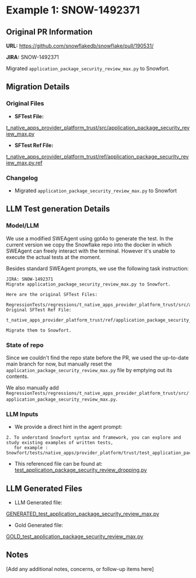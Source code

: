 # Example 1: SNOW-1492371

## Original PR Information

**URL:** https://github.com/snowflakedb/snowflake/pull/190531/

**JIRA:** SNOW-1492371 

Migrated `application_package_security_review_max.py` to Snowfort.

## Migration Details

### Original Files
* **SFTest File:** 

[t_native_apps_provider_platform_trust/src/application_package_security_review_max.py](https://github.com/snowflakedb/snowflake/blob/92390ec1ca5543200294b914b3205a269658f140/RegressionTests/regressions/t_native_apps_provider_platform_trust/src/application_package_security_review_max.py)

* **SFTest Ref File:** 

[t_native_apps_provider_platform_trust/ref/application_package_security_review_max.py.ref](https://github.com/snowflakedb/snowflake/blob/92390ec1ca5543200294b914b3205a269658f140/RegressionTests/regressions/t_native_apps_provider_platform_trust/ref/application_package_security_review_max.py.ref)

### Changelog
- Migrated `application_package_security_review_max.py` to Snowfort

## LLM Test generation Details
### Model/LLM
We use a modified SWEAgent using gpt4o to generate the test. In the current version we copy the Snowflake repo into the docker in which SWEAgent can freely interact with the terminal. However it's unable to execute the actual tests at the moment.

Besides standard SWEAgent prompts, we use the following task instruction:
```
JIRA: SNOW-1492371
Migrate application_package_security_review_max.py to Snowfort.

Here are the original SFTest Files:

RegressionTests/regressions/t_native_apps_provider_platform_trust/src/application_package_security_review_max.py.
Original SFTest Ref File:

t_native_apps_provider_platform_trust/ref/application_package_security_review_max.py.ref

Migrate them to Snowfort.
```

### State of repo
Since we couldn't find the repo state before the PR, we used the up-to-date main branch for now, but manually reset the `application_package_security_review_max.py` file by emptying out its contents.

We also manually add `RegressionTests/regressions/t_native_apps_provider_platform_trust/src/application_package_security_review_max.py`.

### LLM Inputs
- We provide a direct hint in the agent prompt:
```
2. To understand Snowfort syntax and framework, you can explore and study existing examples of written tests,
   for example : Snowfort/tests/native_apps/provider_platform/trust/test_application_package_security_review_dropping.py
```
- This referenced file can be found at:
[test_application_package_security_review_dropping.py](https://github.com/snowflakedb/snowflake/blob/46acb94d6d30568ccad78e1cce28ff0d2c6de2a8/Snowfort/tests/native_apps/provider_platform/trust/test_application_package_security_review_dropping.py)


## LLM Generated Files
- LLM Generated file: 

[GENERATED_test_application_package_security_review_max.py](https://github.com/sfc-gh-minkim/testgen_examples/blob/main/examples/SNOW-1492382/data/outputs/GENERATED_test_application_package_security_review_max.py)

- Gold Generated file:

[GOLD_test_application_package_security_review_max.py](https://github.com/sfc-gh-minkim/testgen_examples/blob/main/examples/SNOW-1492382/data/outputs/GOLD_test_application_package_security_review_max.py)

## Notes
[Add any additional notes, concerns, or follow-up items here]